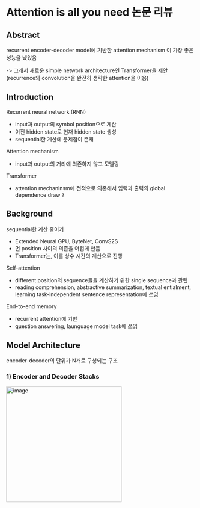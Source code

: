 # Attention is all you need 논문 리뷰

## Abstract

recurrent encoder-decoder model에 기반한 attention mechanism 이 가장 좋은 성능을 냈었음 

-> 그래서 새로운 simple network architecture인 Transformer을 제안 (recurrence와 convolution을 완전히 생략한 attention을 이용)



## Introduction

Recurrent neural network (RNN)

- input과 output의 symbol position으로 계산
- 이전 hidden state로 현재 hidden state 생성
- sequential한 계산에 문제점이 존재

Attention mechanism

- input과 output의 거리에 의존하지 않고 모델링

Transformer

- attention mechaninsm에 전적으로 의존해서 입력과 출력의 global dependence draw ?



## Background

sequential한 계산 줄이기 

- Extended Neural GPU, ByteNet, ConvS2S
- 먼 position 사이의 의존을 어렵게 만듬
- Transformer는, 이를 상수 시간의 계산으로 진행

Self-attention

- different position의 sequence들을 계산하기 위한 single sequence과 관련 
- reading comprehension, abstractive summarization, textual entialment, learning task-independent sentence representation에 쓰임

End-to-end memory 

- recurrent attention에 기반
- question answering, launguage model task에 쓰임



## Model Architecture

encoder-decoder의 단위가 N개로 구성되는 구조

### 1) Encoder and Decoder Stacks

<img width="307" alt="image" src="https://user-images.githubusercontent.com/60170358/148228588-fa501a0e-0922-4601-acce-2137fe30bb34.png">

